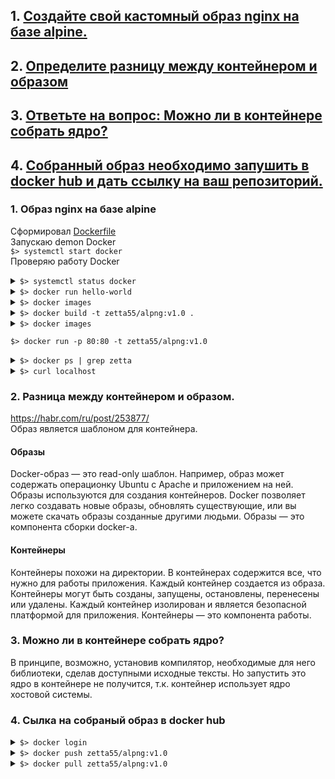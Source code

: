 ## 1. [Создайте свой кастомный образ nginx на базе alpine.](#createimage)
## 2. [Определите разницу между контейнером и образом](#whatdiff)
## 3. [Ответьте на вопрос: Можно ли в контейнере собрать ядро?](#answer)
## 4. [Собранный образ необходимо запушить в docker hub и дать ссылку на ваш репозиторий.](#pushimage)

### 1. Образ nginx на базе alpine <a name="createimage"></a>  
Сформировал [Dockerfile](docker/Dockerfile)   
Запускаю demon Docker  
<code>$> systemctl start docker</code>  
Проверяю работу Docker
<details><summary><code>$> systemctl status docker </code></summary>
      
```shell
● docker.service - Docker Application Container Engine
   Loaded: loaded (/usr/lib/systemd/system/docker.service; disabled; vendor preset: disabled)
   Active: active (running) since Ср 2021-03-03 14:27:20 MSK; 8min ago
     Docs: https://docs.docker.com
 Main PID: 10095 (dockerd)
    Tasks: 16
   Memory: 162.2M
   CGroup: /system.slice/docker.service
           └─10095 /usr/bin/dockerd -H fd:// --containerd=/run/containerd/containerd.sock
```
</details> 
<details><summary><code>$> docker run hello-world</code></summary>
      
```shell

Hello from Docker!
This message shows that your installation appears to be working correctly.
```
</details> 
<details><summary><code>$> docker images</code></summary>
      
```shell
REPOSITORY    TAG       IMAGE ID       CREATED         SIZE
hello-world   latest    bf756fb1ae65   14 months ago   13.3kB
```
</details> 

<details><summary><code>$> docker build -t zetta55/alpng:v1.0 .</code></summary>
      
```shell
Sending build context to Docker daemon   5.12kB
Step 1/8 : FROM alpine:3.13
 ---> 28f6e2705743
Step 2/8 : RUN apk update && apk add nginx && rm -rf /var/cache/apk/*
 ---> Running in 027d77e02e54
fetch https://dl-cdn.alpinelinux.org/alpine/v3.13/main/x86_64/APKINDEX.tar.gz
fetch https://dl-cdn.alpinelinux.org/alpine/v3.13/community/x86_64/APKINDEX.tar.gz
v3.13.2-58-ge3f19cedc6 [https://dl-cdn.alpinelinux.org/alpine/v3.13/main]
v3.13.2-57-gb49ace1568 [https://dl-cdn.alpinelinux.org/alpine/v3.13/community]
OK: 13877 distinct packages available
(1/2) Installing pcre (8.44-r0)
(2/2) Installing nginx (1.18.0-r13)
Executing nginx-1.18.0-r13.pre-install
Executing nginx-1.18.0-r13.post-install
Executing busybox-1.32.1-r3.trigger
OK: 7 MiB in 16 packages
Removing intermediate container 027d77e02e54
 ---> c3b12435a1ca
Step 3/8 : RUN adduser -D -g 'www' www && mkdir /www && chown -R www:www /var/lib/nginx && chown -R www:www /www
 ---> Running in 76f8135645f5
Removing intermediate container 76f8135645f5
 ---> d4c904e0f88d
Step 4/8 : RUN mkdir -p /run/nginx
 ---> Running in be72637aa5f9
Removing intermediate container be72637aa5f9
 ---> 2439d94bc9c7
Step 5/8 : COPY index.html /www
 ---> 4a4988ad0c6f
Step 6/8 : COPY nginx.conf /etc/nginx/nginx.conf
 ---> f7c4f182eaa6
Step 7/8 : EXPOSE 80
 ---> Running in 1f0ee6b6a3c3
Removing intermediate container 1f0ee6b6a3c3
 ---> ec6b8e29f356
Step 8/8 : CMD ["nginx", "-g", "daemon off;"]
 ---> Running in 52a04964c05f
Removing intermediate container 52a04964c05f
 ---> f9ac11d6cb47
Successfully built f9ac11d6cb47
Successfully tagged zetta55/alpng:v1.0
```
</details> 
<details><summary><code>$> docker images</code></summary>
      
```shell
REPOSITORY      TAG       IMAGE ID       CREATED          SIZE
zetta55/alpng   v1.0      f9ac11d6cb47   13 seconds ago   7.04MB
alpine          3.13      28f6e2705743   13 days ago      5.61MB
hello-world     latest    bf756fb1ae65   14 months ago    13.3kB
```
</details> 

<code>$> docker run -p 80:80 -t zetta55/alpng:v1.0</code>

<details><summary><code>$> docker ps | grep zetta</code></summary>
      
```shell
d0ef7b36480e   zetta55/alpng:v1.0   "nginx -g 'daemon of…"   4 seconds ago   Up 3 seconds   0.0.0.0:80->80/tcp   jovial_hypatia
```
</details> 
<details><summary><code>$> curl localhost</code></summary>
      
```shell
<!DOCTYPE html>
<html lang="en">
<head>
    <meta charset="utf-8" />
    <title>HTML5</title>
</head>
<body>
    Server is online
</body>
</html>
```
</details> 

### 2. Разница между контейнером и образом. <a name="whatdiff"></a>  
https://habr.com/ru/post/253877/  
Образ является шаблоном для контейнера.  
#### Образы  
Docker-образ — это read-only шаблон. Например, образ может содержать операционку Ubuntu c Apache и приложением на ней. Образы используются для создания контейнеров. Docker позволяет легко создавать новые образы, обновлять существующие, или вы можете скачать образы созданные другими людьми. Образы — это компонента сборки docker-а.  
#### Контейнеры  
Контейнеры похожи на директории. В контейнерах содержится все, что нужно для работы приложения. Каждый контейнер создается из образа. Контейнеры могут быть созданы, запущены, остановлены, перенесены или удалены. Каждый контейнер изолирован и является безопасной платформой для приложения. Контейнеры — это компонента работы.


### 3. Можно ли в контейнере собрать ядро? <a name="answer"></a>  
В принципе, возможно, установив компилятор, необходимые для него библиотеки, сделав доступными исходные тексты. Но запустить это ядро в контейнере не получится, т.к. контейнер использует ядро хостовой системы.

### 4. Сылка на собраный образ в docker hub <a name="pushimage"></a>
<details><summary><code>$> docker login </code></summary>
      
```shell
Login with your Docker ID to push and pull images from Docker Hub. If you don't have a Docker ID, head over to https://hub.docker.com to create one.
Username: zetta55
Password: 
WARNING! Your password will be stored unencrypted in /home/discentem/.docker/config.json.
Configure a credential helper to remove this warning. See
https://docs.docker.com/engine/reference/commandline/login/#credentials-store

Login Succeeded
```
</details> 
<details><summary><code>$> docker push zetta55/alpng:v1.0</code></summary>
      
```shell
The push refers to repository [docker.io/zetta55/alpng]
88885cbd49ba: Pushed 
78f5ead21337: Pushed 
26728a4a01b5: Pushed 
dcee2c006940: Pushed 
cba4d50c4c21: Pushed 
cb381a32b229: Mounted from library/alpine 
v1.0: digest: sha256:1d99eb80a4171f1cba3d8826c0240215dca5a63f5ce91b558e382150dcaea9f5 size: 1567
```
</details> 
<details><summary><code>$> docker pull zetta55/alpng:v1.0</code></summary>
      
```shell
v1.0: Pulling from zetta55/alpng
ba3557a56b15: Pull complete 
0789809e908a: Pull complete 
5e74dc7d7677: Pull complete 
584f40acd761: Pull complete 
63110641bc6e: Pull complete 
5a4cd0f41c98: Pull complete 
Digest: sha256:1d99eb80a4171f1cba3d8826c0240215dca5a63f5ce91b558e382150dcaea9f5
Status: Downloaded newer image for zetta55/alpng:v1.0
docker.io/zetta55/alpng:v1.0
```
</details> 

